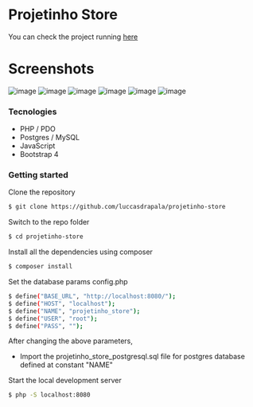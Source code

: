 # Projetinho Store
You can check the project running [here](https://www.wribeiiro.com/projetinho_store/)

# Screenshots
![image](https://user-images.githubusercontent.com/20648572/218607693-75f1c0af-3579-427c-97fe-0ef5f822f8ac.png)
![image](https://user-images.githubusercontent.com/20648572/218607718-855a3df3-c853-4884-ace3-a23f4385fef9.png)
![image](https://user-images.githubusercontent.com/20648572/218607750-d1509c16-b600-4c9a-a8be-60ad458ad394.png)
![image](https://user-images.githubusercontent.com/20648572/218607768-8a5311ef-a3eb-4c51-afae-9608a321fe08.png)
![image](https://user-images.githubusercontent.com/20648572/218607792-1c4a84f0-ce32-45a8-9299-46e7b506aeef.png)
![image](https://user-images.githubusercontent.com/20648572/218607896-496153fc-e630-4c26-8f09-761f3ae6e161.png)

### Tecnologies
- PHP / PDO
- Postgres / MySQL
- JavaScript
- Bootstrap 4

### Getting started

Clone the repository
```bash
$ git clone https://github.com/luccasdrapala/projetinho-store
```
Switch to the repo folder
```bash
$ cd projetinho-store
```
Install all the dependencies using composer
```bash
$ composer install
```
Set the database params config.php
```bash
$ define("BASE_URL", "http://localhost:8080/");
$ define("HOST", "localhost");
$ define("NAME", "projetinho_store");
$ define("USER", "root");
$ define("PASS", "");
```

After changing the above parameters,

- Import the projetinho_store_postgresql.sql file for postgres database defined at constant "NAME"

Start the local development server
```bash
$ php -S localhost:8080
```
